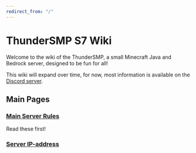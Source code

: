 ```yaml
---
redirect_from: "/"
---
```

# ThunderSMP S7 Wiki

Welcome to the wiki of the ThunderSMP, a small Minecraft Java and Bedrock server, designed to be fun for all!

This wiki will expand over time, for now, most information is available on the [Discord server](https://discord.gg/yCkTc5retw).

## Main Pages

### [Main Server Rules](https://thundersmp.nl.eu.org/rules)
Read these first!

### [Server IP-address](https://thundersmp.nl.eu.org/server-ip-address)
